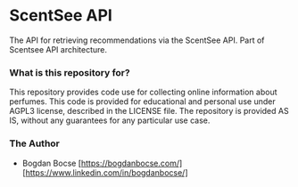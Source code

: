 # ScentSee API #

The API for retrieving recommendations via the ScentSee API.
Part of Scentsee API architecture.

### What is this repository for? ###

This repository provides code use for collecting online information about perfumes.
This code is provided for educational and personal use under AGPL3 license, described in the LICENSE file.
The repository is provided AS IS, without any guarantees for any particular use case.

### The Author ###
* Bogdan Bocse [https://bogdanbocse.com/] [https://www.linkedin.com/in/bogdanbocse/]

